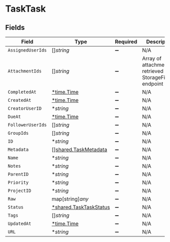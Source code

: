 # TaskTask


## Fields

| Field                                                                  | Type                                                                   | Required                                                               | Description                                                            |
| ---------------------------------------------------------------------- | ---------------------------------------------------------------------- | ---------------------------------------------------------------------- | ---------------------------------------------------------------------- |
| `AssignedUserIds`                                                      | []*string*                                                             | :heavy_minus_sign:                                                     | N/A                                                                    |
| `AttachmentIds`                                                        | []*string*                                                             | :heavy_minus_sign:                                                     | Array of attachment IDs retrieved from StorageFile.Get endpoint        |
| `CompletedAt`                                                          | [*time.Time](https://pkg.go.dev/time#Time)                             | :heavy_minus_sign:                                                     | N/A                                                                    |
| `CreatedAt`                                                            | [*time.Time](https://pkg.go.dev/time#Time)                             | :heavy_minus_sign:                                                     | N/A                                                                    |
| `CreatorUserID`                                                        | **string*                                                              | :heavy_minus_sign:                                                     | N/A                                                                    |
| `DueAt`                                                                | [*time.Time](https://pkg.go.dev/time#Time)                             | :heavy_minus_sign:                                                     | N/A                                                                    |
| `FollowerUserIds`                                                      | []*string*                                                             | :heavy_minus_sign:                                                     | N/A                                                                    |
| `GroupIds`                                                             | []*string*                                                             | :heavy_minus_sign:                                                     | N/A                                                                    |
| `ID`                                                                   | **string*                                                              | :heavy_minus_sign:                                                     | N/A                                                                    |
| `Metadata`                                                             | [][shared.TaskMetadata](../../../pkg/models/shared/taskmetadata.md)    | :heavy_minus_sign:                                                     | N/A                                                                    |
| `Name`                                                                 | **string*                                                              | :heavy_minus_sign:                                                     | N/A                                                                    |
| `Notes`                                                                | **string*                                                              | :heavy_minus_sign:                                                     | N/A                                                                    |
| `ParentID`                                                             | **string*                                                              | :heavy_minus_sign:                                                     | N/A                                                                    |
| `Priority`                                                             | **string*                                                              | :heavy_minus_sign:                                                     | N/A                                                                    |
| `ProjectID`                                                            | **string*                                                              | :heavy_minus_sign:                                                     | N/A                                                                    |
| `Raw`                                                                  | map[string]*any*                                                       | :heavy_minus_sign:                                                     | N/A                                                                    |
| `Status`                                                               | [*shared.TaskTaskStatus](../../../pkg/models/shared/tasktaskstatus.md) | :heavy_minus_sign:                                                     | N/A                                                                    |
| `Tags`                                                                 | []*string*                                                             | :heavy_minus_sign:                                                     | N/A                                                                    |
| `UpdatedAt`                                                            | [*time.Time](https://pkg.go.dev/time#Time)                             | :heavy_minus_sign:                                                     | N/A                                                                    |
| `URL`                                                                  | **string*                                                              | :heavy_minus_sign:                                                     | N/A                                                                    |
